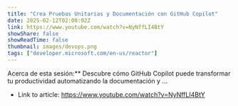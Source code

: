 ```yaml
---
title: "Crea Pruebas Unitarias y Documentación con GitHub Copilot"
date: 2025-02-12T02:08:02Z
link: https://www.youtube.com/watch?v=NyNffLI4BtY
showShare: false
showReadTime: false
thumbnail: images/devops.png
tags: ["developer.microsoft.com/en-us/reactor"]
---
```

Acerca de esta sesión:** Descubre cómo GitHub Copilot puede transformar tu productividad automatizando la documentación y ...

- Link to article: https://www.youtube.com/watch?v=NyNffLI4BtY